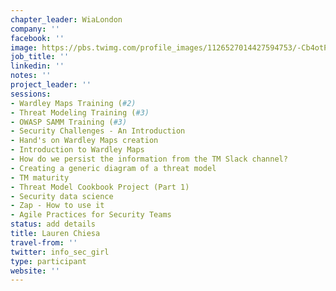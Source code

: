 ```yaml
---
chapter_leader: WiaLondon
company: ''
facebook: ''
image: https://pbs.twimg.com/profile_images/1126527014427594753/-Cb4otPe_400x400.jpg
job_title: ''
linkedin: ''
notes: ''
project_leader: ''
sessions:
- Wardley Maps Training (#2)
- Threat Modeling Training (#3)
- OWASP SAMM Training (#3)
- Security Challenges - An Introduction
- Hand's on Wardley Maps creation
- Introduction to Wardley Maps
- How do we persist the information from the TM Slack channel?
- Creating a generic diagram of a threat model
- TM maturity
- Threat Model Cookbook Project (Part 1)
- Security data science
- Zap - How to use it
- Agile Practices for Security Teams
status: add details
title: Lauren Chiesa
travel-from: ''
twitter: info_sec_girl
type: participant
website: ''
---
```


<!-- put more details about participant here -->